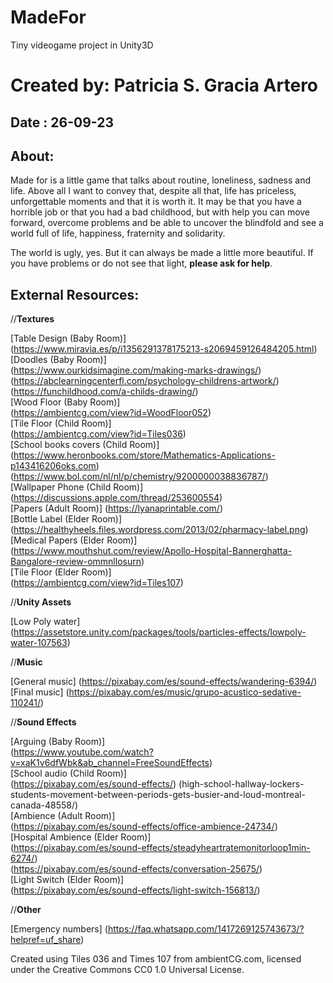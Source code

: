 # MadeFor
Tiny videogame project in Unity3D
# Created by: Patricia S. Gracia Artero
##  Date : 26-09-23
##  About:

Made for is a little game that talks about routine, loneliness, sadness and life. Above all I want to convey that, despite all that, life has priceless, unforgettable moments and that it is worth it. It may be that you have a horrible job or that you had a bad childhood, but with help you can move forward, overcome problems and be able to uncover the blindfold and see a world full of life, happiness, fraternity and solidarity.

The world is ugly, yes. But it can always be made a little more beautiful. 
If you have problems or do not see that light, **please ask for help**.

##  External Resources:

<pr>

//**Textures**  

[Table Design (Baby Room)]  
(https://www.miravia.es/p/i1356291378175213-s2069459126484205.html)  
[Doodles (Baby Room)]  
(https://www.ourkidsimagine.com/making-marks-drawings/)  
(https://abclearningcenterfl.com/psychology-childrens-artwork/)     
(https://funchildhood.com/a-childs-drawing/)  
[Wood Floor (Baby Room)]  
(https://ambientcg.com/view?id=WoodFloor052)  
[Tile Floor (Child Room)]  
(https://ambientcg.com/view?id=Tiles036)  
[School books covers (Child Room)]  
(https://www.heronbooks.com/store/Mathematics-Applications-p143416206oks.com)  
(https://www.bol.com/nl/nl/p/chemistry/9200000038836787/)  
[Wallpaper Phone (Child Room)]  
(https://discussions.apple.com/thread/253600554)  
[Papers (Adult Room)] (https://lyanaprintable.com/)   
[Bottle Label (Elder Room)]  
(https://healthyheels.files.wordpress.com/2013/02/pharmacy-label.png)  
[Medical Papers (Elder Room)]  
(https://www.mouthshut.com/review/Apollo-Hospital-Bannerghatta-Bangalore-review-ommnllosurn)   
[Tile Floor (Elder Room)]  
(https://ambientcg.com/view?id=Tiles107)   

//**Unity Assets**  

[Low Poly water]  
(https://assetstore.unity.com/packages/tools/particles-effects/lowpoly-water-107563)   

//**Music**  

[General music]   (https://pixabay.com/es/sound-effects/wandering-6394/)   
[Final music]   (https://pixabay.com/es/music/grupo-acustico-sedative-110241/)   

//**Sound Effects**  

[Arguing (Baby Room)]  
(https://www.youtube.com/watch?v=xaK1v6dfWbk&ab_channel=FreeSoundEffects)  
[School audio (Child Room)]  
(https://pixabay.com/es/sound-effects/)  (high-school-hallway-lockers-students-movement-between-periods-gets-busier-and-loud-montreal-canada-48558/)   
[Ambience (Adult Room)]  
(https://pixabay.com/es/sound-effects/office-ambience-24734/)  
[Hospital Ambience (Elder Room)]  
(https://pixabay.com/es/sound-effects/steadyheartratemonitorloop1min-6274/)  
(https://pixabay.com/es/sound-effects/conversation-25675/)   
[Light Switch (Elder Room)]  
(https://pixabay.com/es/sound-effects/light-switch-156813/)  

//**Other**  

[Emergency numbers]   (https://faq.whatsapp.com/1417269125743673/?helpref=uf_share)  


Created using Tiles 036 and Times 107 from ambientCG.com, licensed under the Creative Commons CC0 1.0 Universal License.




